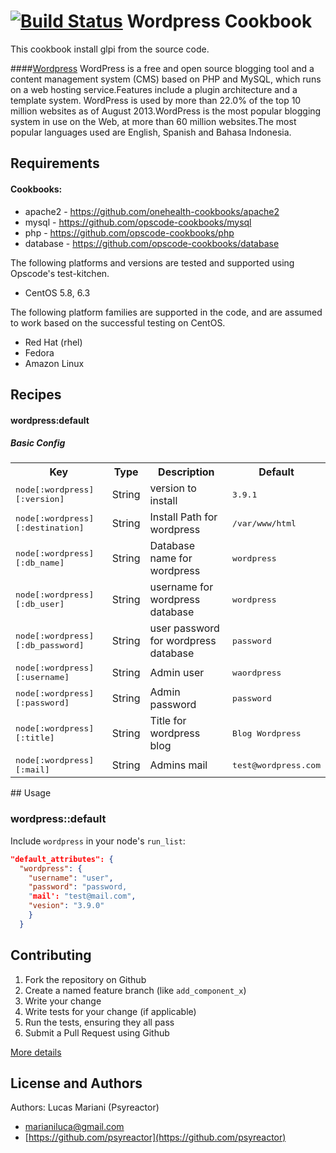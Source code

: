 [![Build Status](https://travis-ci.org/psyreactor/wordpress-cookbook.svg?branch=master)](https://travis-ci.org/psyreactor/wordpress-cookbook)
Wordpress Cookbook
===============

This cookbook install glpi from the source code.

####[Wordpress](https://wordpress.org/)
WordPress is a free and open source blogging tool and a content management system (CMS) based on PHP and MySQL, which runs on a web hosting service.Features include a plugin architecture and a template system. WordPress is used by more than 22.0% of the top 10 million websites as of August 2013.WordPress is the most popular blogging system in use on the Web, at more than 60 million websites.The most popular languages used are English, Spanish and Bahasa Indonesia.

Requirements
------------
#### Cookbooks:

- apache2 - https://github.com/onehealth-cookbooks/apache2
- mysql - https://github.com/opscode-cookbooks/mysql
- php - https://github.com/opscode-cookbooks/php
- database - https://github.com/opscode-cookbooks/database

The following platforms and versions are tested and supported using Opscode's test-kitchen.

- CentOS 5.8, 6.3

The following platform families are supported in the code, and are assumed to work based on the successful testing on CentOS.


- Red Hat (rhel)
- Fedora
- Amazon Linux

Recipes
-------
#### wordpress:default
##### Basic Config

<table>
  <tr>
    <th>Key</th>
    <th>Type</th>
    <th>Description</th>
    <th>Default</th>
  </tr>
  <tr>
    <td><tt>node[:wordpress][:version]</tt></td>
    <td>String</td>
    <td>version to install</td>
    <td><tt>3.9.1</tt></td>
  </tr>
  <tr>
    <td><tt>node[:wordpress][:destination]</tt></td>
    <td>String</td>
    <td>Install Path for wordpress</td>
    <td><tt>/var/www/html</tt></td>
  </tr>
  <tr>
    <td><tt>node[:wordpress][:db_name]</tt></td>
    <td>String</td>
    <td>Database name for wordpress</td>
    <td><tt>wordpress</tt></td>
  </tr>
  <tr>
    <td><tt>node[:wordpress][:db_user]</tt></td>
    <td>String</td>
    <td>username for wordpress database</td>
    <td><tt>wordpress</tt></td>
  </tr>
  <tr>
    <td><tt>node[:wordpress][:db_password]</tt></td>
    <td>String</td>
    <td>user password for wordpress database</td>
    <td><tt>password</tt></td>
  </tr>
  <tr>
    <td><tt>node[:wordpress][:username]</tt></td>
    <td>String</td>
    <td>Admin user</td>
    <td><tt>waordpress</tt></td>
  </tr>
  <tr>
    <td><tt>node[:wordpress][:password]</tt></td>
    <td>String</td>
    <td>Admin password</td>
    <td><tt>password</tt></td>
  </tr>
  <tr>
    <td><tt>node[:wordpress][:title]</tt></td>
    <td>String</td>
    <td>Title for wordpress blog</td>
    <td><tt>Blog Wordpress</tt></td>
  </tr>
  <tr>
    <td><tt>node[:wordpress][:mail]</tt></td>
    <td>String</td>
    <td>Admins mail</td>
    <td><tt>test@wordpress.com</tt></td>
  </tr>
</table>
## Usage

### wordpress::default

Include `wordpress` in your node's `run_list`:

```json
"default_attributes": {
  "wordpress": {
    "username": "user",
    "password": "password,
    "mail': "test@mail.com",
    "vesion": "3.9.0"
    }
  }
```


Contributing
------------

1. Fork the repository on Github
2. Create a named feature branch (like `add_component_x`)
3. Write your change
4. Write tests for your change (if applicable)
5. Run the tests, ensuring they all pass
6. Submit a Pull Request using Github

[More details](https://github.com/psyreactor/wordpress-cookbook/blob/master/CONTRIBUTING.md)

License and Authors
-------------------
Authors:
Lucas Mariani (Psyreactor)
- [marianiluca@gmail.com](mailto:marianiluca@gmail.com)
- [https://github.com/psyreactor](https://github.com/psyreactor)